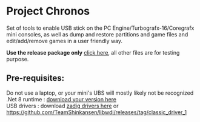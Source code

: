# Project Chronos
Set of tools to enable USB stick on the PC Engine/Turbografx-16/Coregrafx mini consoles, as well as dump and restore partitions and game files and edit/add/remove games in a user friendly way.  
  
**Use the release package only**  [click here](https://github.com/Zorglub51/PCE-mini-USB-hack/releases), all other files are for testing purpose.

## Pre-requisites:

Do not use a laptop, or your mini's UBS will mostly likely not be recognized  
.Net 8 runtime : [download your version here](https://dotnet.microsoft.com/en-us/download/dotnet/8.0)  
USB drivers : download [zadig drivers here](https://zadig.akeo.ie/)  or https://github.com/TeamShinkansen/libwdi/releases/tag/classic_driver_1

